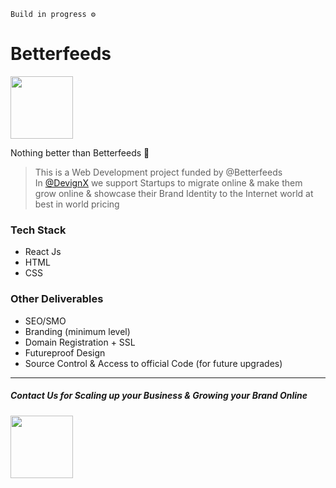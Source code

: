 `Build in progress ⚙️`

# Betterfeeds

<img src="https://user-images.githubusercontent.com/108688904/185953057-66a1c38d-c41e-4213-8e97-cc46c32399ba.png" height="100">

Nothing better than Betterfeeds 🐄

>This is a Web Development project funded by @Betterfeeds<br>
>In [@DevignX](http://devignx.herokuapp.com/) we support Startups to migrate online & make them grow online & showcase their Brand Identity to the Internet world at best in world pricing
### Tech Stack
* React Js
* HTML
* CSS

### Other Deliverables
* SEO/SMO
* Branding (minimum level)
* Domain Registration + SSL 
* Futureproof Design
* Source Control & Access to official Code (for future upgrades)

------

##### Contact Us for Scaling up your Business & Growing your Brand Online<br>
<a href="https://devignx.herokuapp.com"><img src="https://user-images.githubusercontent.com/108688904/185953836-4bec9a87-1a42-442f-a1a3-0cabbe7a7c3a.png" height="100"></a>
